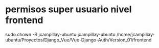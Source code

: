 # permisos super usuario nivel frontend
sudo chown -R jcampillay-ubuntu:jcampillay-ubuntu /home/jcampillay-ubuntu/Proyectos/Django_Vue/Vue-Django-Auth/Version_01/frontend
